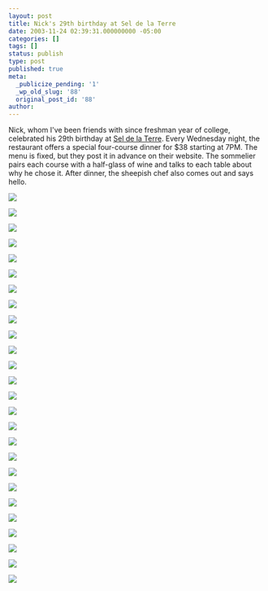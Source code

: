 ```yaml
---
layout: post
title: Nick's 29th birthday at Sel de la Terre
date: 2003-11-24 02:39:31.000000000 -05:00
categories: []
tags: []
status: publish
type: post
published: true
meta:
  _publicize_pending: '1'
  _wp_old_slug: '88'
  original_post_id: '88'
author: 
---
```

Nick, whom I've been friends with since freshman year of college, celebrated his 29th birthday at <a href="http://www.seldelaterre.com/">Sel de la Terre</a>.  Every Wednesday night, the restaurant offers a special four-course dinner for $38 starting at 7PM.  The menu is fixed, but they post it in advance on their website.  The sommelier pairs each course with a half-glass of wine and talks to each table about why he chose it.  After dinner, the sheepish chef also comes out and says hello.

<a href="/weblog/archives/000088.html"><img src="/albums/nick/thumbnails/DCP_4046.JPG" /></a>
<!--more-->
<a href="/albums/nick/DCP_4017.JPG"><img src="/albums/nick/thumbnails/DCP_4017.JPG" /></a>

<a href="/albums/nick/DCP_4018.JPG"><img src="/albums/nick/thumbnails/DCP_4018.JPG" /></a>

<a href="/albums/nick/DCP_4019.JPG"><img src="/albums/nick/thumbnails/DCP_4019.JPG" /></a>

<a href="/albums/nick/DCP_4020.JPG"><img src="/albums/nick/thumbnails/DCP_4020.JPG" /></a>

<a href="/albums/nick/DCP_4021.JPG"><img src="/albums/nick/thumbnails/DCP_4021.JPG" /></a>

<a href="/albums/nick/DCP_4022.JPG"><img src="/albums/nick/thumbnails/DCP_4022.JPG" /></a>

<a href="/albums/nick/DCP_4023.JPG"><img src="/albums/nick/thumbnails/DCP_4023.JPG" /></a>

<a href="/albums/nick/DCP_4024.JPG"><img src="/albums/nick/thumbnails/DCP_4024.JPG" /></a>

<a href="/albums/nick/DCP_4025.JPG"><img src="/albums/nick/thumbnails/DCP_4025.JPG" /></a>

<a href="/albums/nick/DCP_4026.JPG"><img src="/albums/nick/thumbnails/DCP_4026.JPG" /></a>

<a href="/albums/nick/DCP_4027.JPG"><img src="/albums/nick/thumbnails/DCP_4027.JPG" /></a>

<a href="/albums/nick/DCP_4028.JPG"><img src="/albums/nick/thumbnails/DCP_4028.JPG" /></a>

<a href="/albums/nick/DCP_4029.JPG"><img src="/albums/nick/thumbnails/DCP_4029.JPG" /></a>

<a href="/albums/nick/DCP_4030.JPG"><img src="/albums/nick/thumbnails/DCP_4030.JPG" /></a>

<a href="/albums/nick/DCP_4031.JPG"><img src="/albums/nick/thumbnails/DCP_4031.JPG" /></a>

<a href="/albums/nick/DCP_4033.JPG"><img src="/albums/nick/thumbnails/DCP_4033.JPG" /></a>

<a href="/albums/nick/DCP_4034.JPG"><img src="/albums/nick/thumbnails/DCP_4034.JPG" /></a>

<a href="/albums/nick/DCP_4035.JPG"><img src="/albums/nick/thumbnails/DCP_4035.JPG" /></a>

<a href="/albums/nick/DCP_4036.JPG"><img src="/albums/nick/thumbnails/DCP_4036.JPG" /></a>

<a href="/albums/nick/DCP_4041.JPG"><img src="/albums/nick/thumbnails/DCP_4041.JPG" /></a>

<a href="/albums/nick/DCP_4042.JPG"><img src="/albums/nick/thumbnails/DCP_4042.JPG" /></a>

<a href="/albums/nick/DCP_4045.JPG"><img src="/albums/nick/thumbnails/DCP_4045.JPG" /></a>

<a href="/albums/nick/DCP_4046.JPG"><img src="/albums/nick/thumbnails/DCP_4046.JPG" /></a>

<a href="/albums/nick/DCP_4047.JPG"><img src="/albums/nick/thumbnails/DCP_4047.JPG" /></a>

<a href="/albums/nick/DCP_4048.JPG"><img src="/albums/nick/thumbnails/DCP_4048.JPG" /></a>
